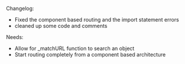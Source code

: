 Changelog:

- Fixed the component based routing and the import statement errors
- cleaned up some code and comments

Needs:
- Allow for _matchURL function to search an object
- Start routing completely from a component based architecture 